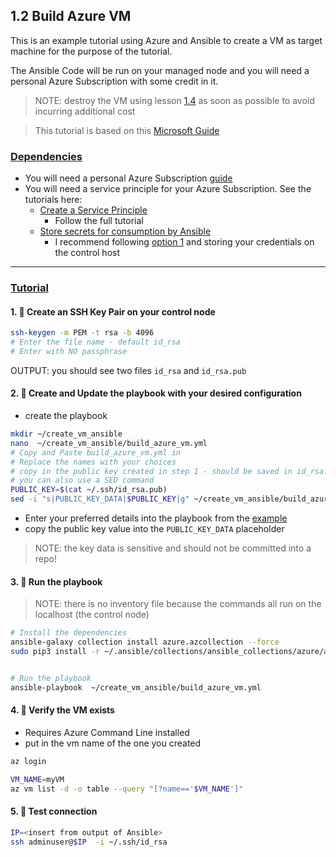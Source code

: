 ## 1.2 Build Azure VM

This is an example tutorial using Azure and Ansible to create a VM as target machine for the purpose of the tutorial. 

The Ansible Code will be run on your managed node and you will need a personal Azure Subscription with some credit in it. 

> NOTE: destroy the VM using lesson [1.4](../1.4_Remove_Azure_VM/) as soon as possible to avoid incurring additional cost

> This tutorial is based on this [Microsoft Guide](https://learn.microsoft.com/en-us/azure/developer/ansible/vm-configure?tabs=ansible)

### <u>Dependencies</u>
- You will need a personal Azure Subscription [guide](https://azure.microsoft.com/en-us/pricing/purchase-options/azure-account?msockid=2e4db245fd3360862ed4a7edfc88611d) 
- You will need a service principle for your Azure Subscription. See the tutorials here: 
    - [Create a Service Principle](https://learn.microsoft.com/en-us/azure/developer/ansible/create-ansible-service-principal?tabs=azure-cli)
        - Follow the full tutorial
    - [Store secrets for consumption by Ansible](https://learn.microsoft.com/en-us/azure/developer/ansible/install-on-linux-vm?tabs=azure-cli#create-azure-credentials)
        -  I recommend following [option 1](https://learn.microsoft.com/en-us/azure/developer/ansible/install-on-linux-vm?tabs=azure-cli#-option-1-create-ansible-credentials-file) and storing your credentials on the control host 

***

### <u>Tutorial</u>

#### __1. :rocket: Create an SSH Key Pair on your control node__
```bash
ssh-keygen -m PEM -t rsa -b 4096
# Enter the file name - default id_rsa
# Enter with NO passphrase

```
OUTPUT: you should see two files `id_rsa` and `id_rsa.pub`

#### __2. :rocket: Create and Update the playbook with your desired configuration__ 
- create the playbook
```bash
mkdir ~/create_vm_ansible
nano  ~/create_vm_ansible/build_azure_vm.yml
# Copy and Paste build_azure_vm.yml in
# Replace the names with your choices
# copy in the public key created in step 1 - should be saved in id_rsa.pub file in .ssh
# you can also use a SED command
PUBLIC_KEY=$(cat ~/.ssh/id_rsa.pub)
sed -i "s|PUBLIC_KEY_DATA|$PUBLIC_KEY|g" ~/create_vm_ansible/build_azure_vm.yml
```
- Enter your preferred details into the playbook from the [example](./build_azure_vm.yml)
- copy the public key value into the `PUBLIC_KEY_DATA` placeholder
> NOTE: the key data is sensitive and should not be committed into a repo!

#### __3. :rocket: Run the playbook__
> NOTE: there is no inventory file because the commands all run on the localhost (the control node)

```bash
# Install the dependencies
ansible-galaxy collection install azure.azcollection --force 
sudo pip3 install -r ~/.ansible/collections/ansible_collections/azure/azcollection/requirements.txt


# Run the playbook
ansible-playbook  ~/create_vm_ansible/build_azure_vm.yml

```

#### __4. :rocket: Verify the VM exists__
- Requires Azure Command Line installed
- put in the vm name of the one you created
```bash
az login

VM_NAME=myVM
az vm list -d -o table --query "[?name=='$VM_NAME']"
```

#### __5. :rocket: Test connection__
```bash
IP=<insert from output of Ansible>
ssh adminuser@$IP  -i ~/.ssh/id_rsa
```